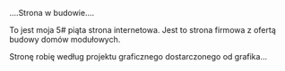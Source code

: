 ....Strona w budowie....

To jest moja 5# piąta strona internetowa. 
Jest to strona firmowa z ofertą budowy domów modułowych.

Stronę robię według projektu graficznego dostarczonego od grafika...
